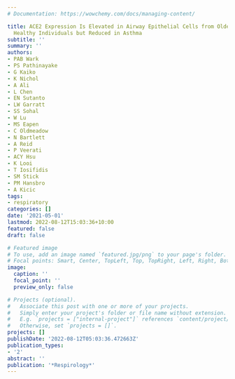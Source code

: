 ```yaml
---
# Documentation: https://wowchemy.com/docs/managing-content/

title: ACE2 Expression Is Elevated in Airway Epithelial Cells from Older and Male
  Healthy Individuals but Reduced in Asthma
subtitle: ''
summary: ''
authors:
- PAB Wark
- PS Pathinayake
- G Kaiko
- K Nichol
- A Ali
- L Chen
- EN Sutanto
- LW Garratt
- SS Sohal
- W Lu
- MS Eapen
- C Oldmeadow
- N Bartlett
- A Reid
- P Veerati
- ACY Hsu
- K Looi
- T Iosifidis
- SM Stick
- PM Hansbro
- A Kicic
tags:
- respiratory
categories: []
date: '2021-05-01'
lastmod: 2022-08-12T15:03:36+10:00
featured: false
draft: false

# Featured image
# To use, add an image named `featured.jpg/png` to your page's folder.
# Focal points: Smart, Center, TopLeft, Top, TopRight, Left, Right, BottomLeft, Bottom, BottomRight.
image:
  caption: ''
  focal_point: ''
  preview_only: false

# Projects (optional).
#   Associate this post with one or more of your projects.
#   Simply enter your project's folder or file name without extension.
#   E.g. `projects = ["internal-project"]` references `content/project/deep-learning/index.md`.
#   Otherwise, set `projects = []`.
projects: []
publishDate: '2022-08-12T05:03:36.472663Z'
publication_types:
- '2'
abstract: ''
publication: '*Respirology*'
---
```

